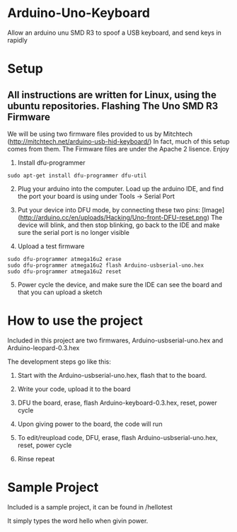 Arduino-Uno-Keyboard
====================

Allow an arduino unu SMD R3 to spoof a USB keyboard, and send keys in rapidly

Setup
=====
All instructions are written for Linux, using the ubuntu repositories.
Flashing The Uno SMD R3 Firmware
--------------------------------

We will be using two firmware files provided to us by Mitchtech (http://mitchtech.net/arduino-usb-hid-keyboard/) In fact, much of this setup comes from them. The Firmware files are under the Apache 2 lisence. Enjoy

1. Install dfu-programmer
```
sudo apt-get install dfu-programmer dfu-util
```

2. Plug your arduino into the computer. Load up the arduino IDE, and find the port your board is using under Tools -> Serial Port

3. Put your device into DFU mode, by connecting these two pins: [Image] (http://arduino.cc/en/uploads/Hacking/Uno-front-DFU-reset.png)
The device will blink, and then stop blinking, go back to the IDE and make sure the serial port is no longer visible

4. Upload a test firmware
```
sudo dfu-programmer atmega16u2 erase
sudo dfu-programmer atmega16u2 flash Arduino-usbserial-uno.hex
sudo dfu-programmer atmega16u2 reset
```

5. Power cycle the device, and make sure the IDE can see the board and that you can upload a sketch

How to use the project
==========================

Included in this project are two firmwares, Arduino-usbserial-uno.hex and Arduino-leopard-0.3.hex

The development steps go like this:

1. Start with the Arduino-usbserial-uno.hex, flash that to the board.

2. Write your code, upload it to the board

3. DFU the board, erase, flash Arduino-keyboard-0.3.hex, reset, power cycle

4. Upon giving power to the board, the code will run

5. To edit/reupload code, DFU, erase, flash Arduino-usbserial-uno.hex, reset, power cycle

6. Rinse repeat


Sample Project
==============
Included is a sample project, it can be found in /hellotest

It simply types the word hello when givin power.











